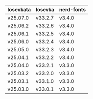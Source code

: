 | Iosevkata | Iosevka | nerd-fonts |
| :-------- | :------ | :--------- |
| v25.07.0  | v33.2.7 | v3.4.0     |
| v25.06.2  | v33.2.6 | v3.4.0     |
| v25.06.1  | v33.2.5 | v3.4.0     |
| v25.06.0  | v33.2.4 | v3.4.0     |
| v25.05.0  | v33.2.3 | v3.4.0     |
| v25.04.1  | v33.2.2 | v3.4.0     |
| v25.04.0  | v33.2.1 | v3.3.0     |
| v25.03.2  | v33.2.0 | v3.3.0     |
| v25.03.1  | v33.1.0 | v3.3.0     |
| v25.03.0  | v33.0.1 | v3.3.0     |
